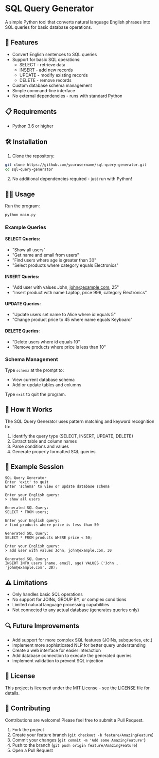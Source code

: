 # SQL Query Generator

A simple Python tool that converts natural language English phrases into SQL queries for basic database operations.

## 🚀 Features

- Convert English sentences to SQL queries
- Support for basic SQL operations:
  - SELECT - retrieve data
  - INSERT - add new records
  - UPDATE - modify existing records
  - DELETE - remove records
- Custom database schema management
- Simple command-line interface
- No external dependencies - runs with standard Python

## 📋 Requirements

- Python 3.6 or higher

## 🛠️ Installation

1. Clone the repository:
```bash
git clone https://github.com/yourusername/sql-query-generator.git
cd sql-query-generator
```

2. No additional dependencies required - just run with Python!

## 🏃‍♂️ Usage

Run the program:
```bash
python main.py
```

### Example Queries

#### SELECT Queries:
- "Show all users"
- "Get name and email from users"
- "Find users where age is greater than 30"
- "Select products where category equals Electronics"

#### INSERT Queries:
- "Add user with values John, john@example.com, 25"
- "Insert product with name Laptop, price 999, category Electronics"

#### UPDATE Queries:
- "Update users set name to Alice where id equals 5"
- "Change product price to 45 where name equals Keyboard"

#### DELETE Queries:
- "Delete users where id equals 10"
- "Remove products where price is less than 10"

### Schema Management

Type `schema` at the prompt to:
- View current database schema
- Add or update tables and columns

Type `exit` to quit the program.

## 🌟 How It Works

The SQL Query Generator uses pattern matching and keyword recognition to:

1. Identify the query type (SELECT, INSERT, UPDATE, DELETE)
2. Extract table and column names
3. Parse conditions and values
4. Generate properly formatted SQL queries

## 📝 Example Session

```
SQL Query Generator
Enter 'exit' to quit
Enter 'schema' to view or update database schema

Enter your English query:
> show all users

Generated SQL Query:
SELECT * FROM users;

Enter your English query:
> find products where price is less than 50

Generated SQL Query:
SELECT * FROM products WHERE price < 50;

Enter your English query:
> add user with values John, john@example.com, 30

Generated SQL Query:
INSERT INTO users (name, email, age) VALUES ('John', 'john@example.com', 30);
```

## ⚠️ Limitations

- Only handles basic SQL operations
- No support for JOINs, GROUP BY, or complex conditions
- Limited natural language processing capabilities
- Not connected to any actual database (generates queries only)

## 🔍 Future Improvements

- Add support for more complex SQL features (JOINs, subqueries, etc.)
- Implement more sophisticated NLP for better query understanding
- Create a web interface for easier interaction
- Add database connection to execute the generated queries
- Implement validation to prevent SQL injection

## 📄 License

This project is licensed under the MIT License - see the [LICENSE](LICENSE) file for details.

## 🤝 Contributing

Contributions are welcome! Please feel free to submit a Pull Request.

1. Fork the project
2. Create your feature branch (`git checkout -b feature/AmazingFeature`)
3. Commit your changes (`git commit -m 'Add some AmazingFeature'`)
4. Push to the branch (`git push origin feature/AmazingFeature`)
5. Open a Pull Request
